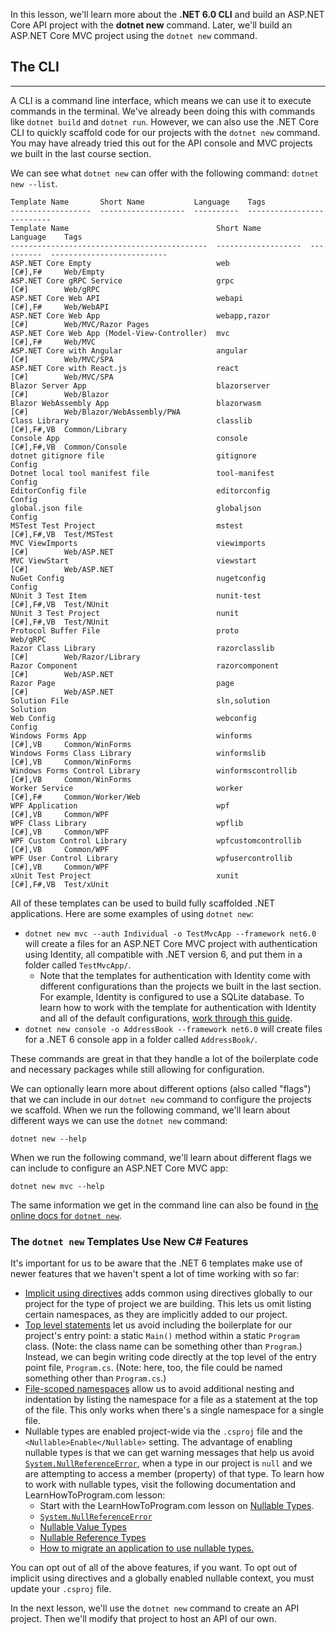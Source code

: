 In this lesson, we'll learn more about the **.NET 6.0 CLI** and build an ASP.NET Core API project with the **dotnet new** command. Later, we'll build an ASP.NET Core MVC project using the `dotnet new` command.

## The CLI
---

A CLI is a command line interface, which means we can use it to execute commands in the terminal. We've already been doing this with commands like `dotnet build` and `dotnet run`. However, we can also use the .NET Core CLI to quickly scaffold code for our projects with the `dotnet new` command. You may have already tried this out for the API console and MVC projects we built in the last course section.

We can see what `dotnet new` can offer with the following command: `dotnet new --list`.

```
Template Name       Short Name           Language    Tags
------------------  -------------------  ----------  --------------------------
Template Name                                 Short Name           Language    Tags
--------------------------------------------  -------------------  ----------  --------------------------
ASP.NET Core Empty                            web                  [C#],F#     Web/Empty
ASP.NET Core gRPC Service                     grpc                 [C#]        Web/gRPC
ASP.NET Core Web API                          webapi               [C#],F#     Web/WebAPI
ASP.NET Core Web App                          webapp,razor         [C#]        Web/MVC/Razor Pages
ASP.NET Core Web App (Model-View-Controller)  mvc                  [C#],F#     Web/MVC
ASP.NET Core with Angular                     angular              [C#]        Web/MVC/SPA
ASP.NET Core with React.js                    react                [C#]        Web/MVC/SPA
Blazor Server App                             blazorserver         [C#]        Web/Blazor
Blazor WebAssembly App                        blazorwasm           [C#]        Web/Blazor/WebAssembly/PWA
Class Library                                 classlib             [C#],F#,VB  Common/Library
Console App                                   console              [C#],F#,VB  Common/Console
dotnet gitignore file                         gitignore                        Config
Dotnet local tool manifest file               tool-manifest                    Config
EditorConfig file                             editorconfig                     Config
global.json file                              globaljson                       Config
MSTest Test Project                           mstest               [C#],F#,VB  Test/MSTest
MVC ViewImports                               viewimports          [C#]        Web/ASP.NET
MVC ViewStart                                 viewstart            [C#]        Web/ASP.NET
NuGet Config                                  nugetconfig                      Config
NUnit 3 Test Item                             nunit-test           [C#],F#,VB  Test/NUnit
NUnit 3 Test Project                          nunit                [C#],F#,VB  Test/NUnit
Protocol Buffer File                          proto                            Web/gRPC
Razor Class Library                           razorclasslib        [C#]        Web/Razor/Library
Razor Component                               razorcomponent       [C#]        Web/ASP.NET
Razor Page                                    page                 [C#]        Web/ASP.NET
Solution File                                 sln,solution                     Solution
Web Config                                    webconfig                        Config
Windows Forms App                             winforms             [C#],VB     Common/WinForms
Windows Forms Class Library                   winformslib          [C#],VB     Common/WinForms
Windows Forms Control Library                 winformscontrollib   [C#],VB     Common/WinForms
Worker Service                                worker               [C#],F#     Common/Worker/Web
WPF Application                               wpf                  [C#],VB     Common/WPF
WPF Class Library                             wpflib               [C#],VB     Common/WPF
WPF Custom Control Library                    wpfcustomcontrollib  [C#],VB     Common/WPF
WPF User Control Library                      wpfusercontrollib    [C#],VB     Common/WPF
xUnit Test Project                            xunit                [C#],F#,VB  Test/xUnit
```

All of these templates can be used to build fully scaffolded .NET applications. Here are some examples of using `dotnet new`:

* `dotnet new mvc --auth Individual -o TestMvcApp --framework net6.0` will create a files for an ASP.NET Core MVC project with authentication using Identity, all compatible with .NET version 6, and put them in a folder called `TestMvcApp/`. 
  * Note that the templates for authentication with Identity come with different configurations than the projects we built in the last section. For example, Identity is configured to use a SQLite database. To learn how to work with the template for authentication with Identity and all of the default configurations, [work through this guide](https://learn.microsoft.com/en-us/aspnet/core/security/authentication/identity?view=aspnetcore-6.0&tabs=netcore-cli).
* `dotnet new console -o AddressBook --framework net6.0` will create files for a .NET 6 console app in a folder called `AddressBook/`. 

These commands are great in that they handle a lot of the boilerplate code and necessary packages while still allowing for configuration.

We can optionally learn more about different options (also called "flags") that we can include in our `dotnet new` command to configure the projects we scaffold. When we run the following command, we'll learn about different ways we can use the `dotnet new` command:

```
dotnet new --help
```

When we run the following command, we'll learn about different flags we can include to configure an ASP.NET Core MVC app: 

```
dotnet new mvc --help
```

The same information we get in the command line can also be found in [the online docs for `dotnet new`](https://learn.microsoft.com/en-us/dotnet/core/tools/dotnet-new).

### The `dotnet new` Templates Use New C# Features 

It's important for us to be aware that the .NET 6 templates make use of newer features that we haven't spent a lot of time working with so far:

* [Implicit using directives](https://devblogs.microsoft.com/dotnet/welcome-to-csharp-10/#global-and-implicit-usings) adds common using directives globally to our project for the type of project we are building. This lets us omit listing certain namespaces, as they are implicitly added to our project.
* [Top level statements](https://learn.microsoft.com/en-us/dotnet/csharp/whats-new/tutorials/top-level-statements) let us avoid including the boilerplate for our project's entry point: a static `Main()` method within a static `Program` class. (Note: the class name can be something other than `Program`.) Instead, we can begin writing code directly at the top level of the entry point file, `Program.cs`. (Note: here, too, the file could be named something other than `Program.cs`.)
* [File-scoped namespaces](https://devblogs.microsoft.com/dotnet/welcome-to-csharp-10/#file-scoped-namespaces) allow us to avoid additional nesting and indentation by listing the namespace for a file as a statement at the top of the file. This only works when there's a single namespace for a single file.
* Nullable types are enabled project-wide via the `.csproj` file and the `<Nullable>Enable</Nullable>` setting. The advantage of enabling nullable types is that we can get warning messages that help us avoid [`System.NullReferenceError`](https://learn.microsoft.com/en-us/dotnet/api/system.nullreferenceexception?view=net-6.0), when a type in our project is `null` and we are attempting to access a member (property) of that type. To learn how to work with nullable types, visit the following documentation and LearnHowToProgram.com lesson:
  * Start with the LearnHowToProgram.com lesson on [Nullable Types](/c-and-net/test-driven-development-with-c-part-2/nullable-types). 
  * [`System.NullReferenceError`](https://learn.microsoft.com/en-us/dotnet/api/system.nullreferenceexception?view=net-6.0)
  * [Nullable Value Types](https://learn.microsoft.com/en-us/dotnet/csharp/language-reference/builtin-types/nullable-value-types)
  * [Nullable Reference Types](https://learn.microsoft.com/en-us/dotnet/csharp/language-reference/builtin-types/nullable-reference-types)
  * [How to migrate an application to use nullable types.](https://learn.microsoft.com/en-us/dotnet/csharp/nullable-migration-strategies)

You can opt out of all of the above features, if you want. To opt out of implicit using directives and a globally enabled nullable context, you must update your `.csproj` file.

In the next lesson, we'll use the `dotnet new` command to create an API project. Then we'll modify that project to host an API of our own.
